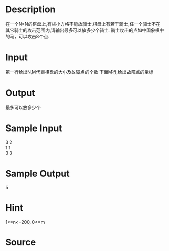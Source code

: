 
# Description

<div class="content">在一个N*N的棋盘上,有些小方格不能放骑士,棋盘上有若干骑士,任一个骑士不在其它骑士的攻击范围内,请输出最多可以放多少个骑士.
骑士攻击的点如中国象棋中的马，可以攻击8个点.</div>

# Input

<div class="content">第一行给出N,M代表棋盘的大小及故障点的个数
下面M行,给出故障点的坐标</div>

# Output

<div class="content">最多可以放多少个</div>

# Sample Input

<div class="content"><span class="sampledata">3 2<br/>
1 1<br/>
3 3<br/>
</span></div>

# Sample Output

<div class="content"><span class="sampledata">5</span></div>

# Hint

<div class="content"><p>1&lt;=n&lt;=200, 0&lt;=m<n^2< p=""></n^2<></p></div>

# Source

<div class="content"><p><a href="problemset.php?search="></a></p></div>

